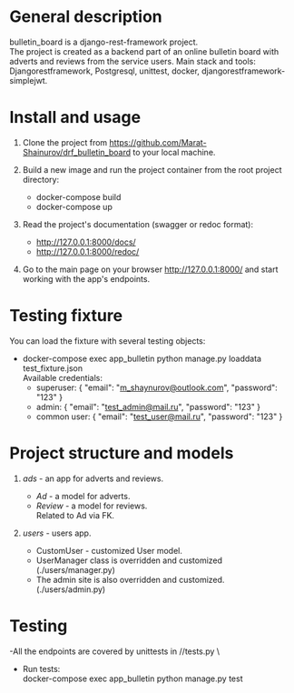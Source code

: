 # General description
bulletin_board is a django-rest-framework project. \
The project is created as a backend part of an online bulletin board with adverts and reviews from the service users.
Main stack and tools: Djangorestframework, Postgresql, unittest, docker, djangorestframework-simplejwt.

# Install and usage
1. Clone the project from https://github.com/Marat-Shainurov/drf_bulletin_board to your local machine.

2. Build a new image and run the project container from the root project directory:
   - docker-compose build
   - docker-compose up

3. Read the project's documentation (swagger or redoc format):
   - http://127.0.0.1:8000/docs/
   - http://127.0.0.1:8000/redoc/

4. Go to the main page on your browser http://127.0.0.1:8000/ and start working with the app's endpoints.


# Testing fixture
You can load the fixture with several testing objects:
  - docker-compose exec app_bulletin python manage.py loaddata test_fixture.json \
     Available credentials:
     - superuser:
       {
         "email": "m_shaynurov@outlook.com",
         "password": "123"
       }
     - admin:
        {
          "email": "test_admin@mail.ru",
          "password": "123"
        }
     - common user:
       {
         "email": "test_user@mail.ru",
         "password": "123"
       }


# Project structure and models

1. *ads* - an app for adverts and reviews.
   - *Ad* - a model for adverts. 
   - *Review* - a model for reviews.\
     Related to Ad via FK.

2. *users* - users app.
   - CustomUser - customized User model.
   - UserManager class is overridden and customized (./users/manager.py)
   - The admin site is also overridden and customized. (./users/admin.py)

# Testing
-All the endpoints are covered by unittests in /<app>/tests.py \
- Run tests:\
  docker-compose exec app_bulletin python manage.py test

